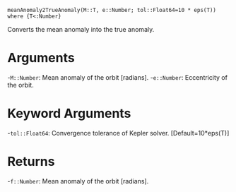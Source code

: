 ```
meanAnomaly2TrueAnomaly(M::T, e::Number; tol::Float64=10 * eps(T)) where {T<:Number}
```

Converts the mean anomaly into the true anomaly.

# Arguments

-`M::Number`: Mean anomaly of the orbit [radians]. -`e::Number`: Eccentricity of the orbit.

# Keyword Arguments

-`tol::Float64`: Convergence tolerance of Kepler solver. [Default=10*eps(T)]

# Returns

-`f::Number`: Mean anomaly of the orbit [radians].
